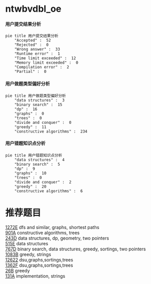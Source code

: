 # ntwbvdbl_oe

<!-- tabs:start -->



#### **用户提交结果分析**

```mermaid
pie title 用户提交结果分析
    "Accepted" :  52
    "Rejected" :  0
    "Wrong answer" :  33
    "Runtime error" :  1
    "Time limit exceeded" :  12
    "Memory limit exceeded" :  0
    "Compilation error" :  2
    "Partial" :  0
```

#### **用户做题类型偏好分析**

```mermaid
pie title 用户做题类型偏好分析
    "data structures" :  3
    "binary search" :  15
    "dp" :  16
    "graphs" :  0
    "trees" :  0
    "divide and conquer" :  0
    "greedy" :  11
    "constructive algorithms" :  234
```
#### **用户错题知识点分析**

```mermaid
pie title 用户错题知识点分析
    "data structures" :  4
    "binary search" :  5
    "dp" :  9
    "graphs" :  10
    "trees" :  0
    "divide and conquer" :  2
    "greedy" :  20
    "constructive algorithms" :  6
```



<!-- tabs:end -->
# 推荐题目
[1272E](https://codeforces.com/contest/1272/problem/E)		dfs and similar,
                        graphs,
                        shortest paths		  
[901A](https://codeforces.com/contest/901/problem/A)		constructive algorithms,
                        trees		  
[243D](https://codeforces.com/contest/243/problem/D)		data structures,
                        dp,
                        geometry,
                        two pointers		  
[515E](https://codeforces.com/contest/515/problem/E)		data structures		  
[767D](https://codeforces.com/contest/767/problem/D)		binary search,
                        data structures,
                        greedy,
                        sortings,
                        two pointers		  
[1083B](https://codeforces.com/contest/1083/problem/B)		greedy,
                        strings		  
[12622](https://codeforces.com/contest/1262/problem/2)		dsu,graphs,sortings,trees		  
[1362F](https://codeforces.com/contest/1362/problem/F)		dsu,graphs,sortings,trees		  
[26B](https://codeforces.com/contest/26/problem/B)		greedy		  
[131A](https://codeforces.com/contest/131/problem/A)		implementation,
                        strings		  
